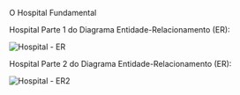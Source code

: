 O Hospital Fundamental

Hospital Parte 1 do Diagrama Entidade-Relacionamento (ER):

![Hospital - ER](https://github.com/user-attachments/assets/6496af75-5ff5-4d2e-a2f5-32fc55157c45)


Hospital Parte 2 do Diagrama Entidade-Relacionamento (ER):

![Hospital - ER2](https://github.com/user-attachments/assets/3acd7eb2-56b3-41fe-97b3-a969a7d99d23)
